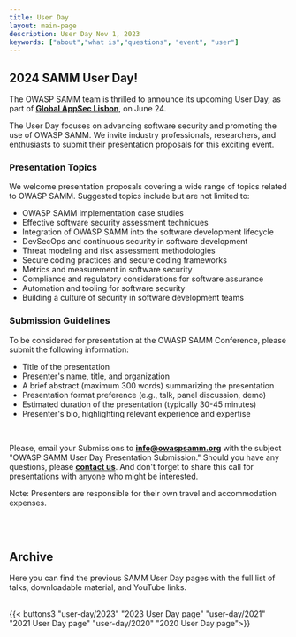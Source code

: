 ```yaml
---
title: User Day
layout: main-page
description: User Day Nov 1, 2023
keywords: ["about","what is","questions", "event", "user"]
---
```


## 2024 SAMM User Day!

The OWASP SAMM team is thrilled to announce its upcoming User Day, as part of <b>[Global AppSec Lisbon](https://lisbon.globalappsec.org/)</b>, on June 24.

The User Day focuses on advancing software security and promoting the use of OWASP SAMM. We invite industry professionals, researchers, and enthusiasts to submit their presentation proposals for this exciting event.

### Presentation Topics

We welcome presentation proposals covering a wide range of topics related to OWASP SAMM. Suggested topics include but are not limited to:
* OWASP SAMM implementation case studies
* Effective software security assessment techniques
* Integration of OWASP SAMM into the software development lifecycle
* DevSecOps and continuous security in software development
* Threat modeling and risk assessment methodologies
* Secure coding practices and secure coding frameworks
* Metrics and measurement in software security
* Compliance and regulatory considerations for software assurance
* Automation and tooling for software security
* Building a culture of security in software development teams


### Submission Guidelines

To be considered for presentation at the OWASP SAMM Conference, please submit the following information:
* Title of the presentation
* Presenter's name, title, and organization
* A brief abstract (maximum 300 words) summarizing the presentation
* Presentation format preference (e.g., talk, panel discussion, demo)
* Estimated duration of the presentation (typically 30-45 minutes)
* Presenter's bio, highlighting relevant experience and expertise

<br/>

Please, email your Submissions to <b>[info@owaspsamm.org](mailto:info@owaspsamm.org)</b> with the subject "OWASP SAMM User Day Presentation Submission." Should you have any questions, please <b>[contact us](mailto:info@owaspsamm.org)</b>. And don't forget to share this call for presentations with anyone who might be interested.

Note: Presenters are responsible for their own travel and accommodation expenses. 

<br/><br/>

## Archive

Here you can find the previous SAMM User Day pages with the full list of talks, downloadable material, and YouTube links.
<br/><br/>

{{< buttons3 "user-day/2023" "2023 User Day page" "user-day/2021" "2021 User Day page" "user-day/2020" "2020 User Day page">}}
